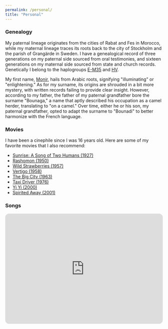 ```yaml
---
permalink: /personal/
title: "Personal"
---
```


### Genealogy

My paternal lineage originates from the cities of Rabat and Fes in Morocco, while my maternal lineage traces its roots back to the city of Stockholm and the parish of Grangärde in Sweden. I have a genealogical record of three generations on my paternal side sourced from oral testimonies, and sixteen generations on my maternal side sourced from state and church records. Genetically I belong to the haplogroups [E-M35](https://en.wikipedia.org/wiki/Haplogroup_E-M35) and [HV](https://en.wikipedia.org/wiki/Haplogroup_HV). 

My first name, [Monir](https://en.wikipedia.org/wiki/Munir), hails from Arabic roots, signifying "illuminating" or "enlightening." As for my surname, its origins are shrouded in a bit more mystery, with written records failing to provide clear insight. However, according to my father, the father of my paternal grandfather bore the surname "Bounaga," a name that aptly described his occupation as a camel herder, translating to "on a camel." Over time, either he or his son, my paternal grandfather, opted to adapt the surname to "Bounadi" to better harmonize with the French language.

### Movies

I have been a cinephile since I was 16 years old. Here are some of my favorite movies that I also recommend:

- [Sunrise: A Song of Two Humans (1927)](https://en.wikipedia.org/wiki/Sunrise:_A_Song_of_Two_Humans)
- [Rashomon (1950)](https://en.wikipedia.org/wiki/Rashomon)
- [Wild Strawberries (1957)](https://en.wikipedia.org/wiki/Wild_Strawberries_(film))
- [Vertigo (1958)](https://en.wikipedia.org/wiki/Vertigo_(film))
- [The Big City (1963)](https://en.wikipedia.org/wiki/Mahanagar)
- [Taxi Driver (1976)](https://en.wikipedia.org/wiki/Taxi_Driver)
- [Yi Yi (2000)](https://en.wikipedia.org/wiki/Yi_Yi)
- [Spirited Away (2001)](https://en.wikipedia.org/wiki/Spirited_Away)

### Songs

<iframe style="border-radius:12px" src="https://open.spotify.com/embed/playlist/2B3VJIfNc7ZZ6py9SsbpqS?utm_source=generator" width="100%" height="352" frameBorder="0" allowfullscreen="" allow="autoplay; clipboard-write; encrypted-media; fullscreen; picture-in-picture" loading="lazy"></iframe>
